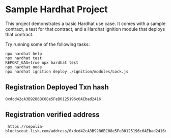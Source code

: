 # Sample Hardhat Project

This project demonstrates a basic Hardhat use case. It comes with a sample contract, a test for that contract, and a Hardhat Ignition module that deploys that contract.

Try running some of the following tasks:

```shell
npx hardhat help
npx hardhat test
REPORT_GAS=true npx hardhat test
npx hardhat node
npx hardhat ignition deploy ./ignition/modules/Lock.js
```

## Registration Deployed Txn hash
```shell
0xdcd42cA3B9286BC08e5FeB0125196c0AEbad2416
```

## Registration verified address
```shell
 https://sepolia-blockscout.lisk.com/address/0xdcd42cA3B9286BC08e5FeB0125196c0AEbad2416#code
 ```
